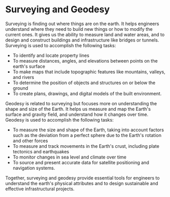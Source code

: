 # Surveying and Geodesy

Surveying is finding out where things are on the earth. It helps engineers understand where they need to build new things or how to modify the current ones. It gives us the ability to measure land and water areas, and to design and construct buildings and infrastructure like bridges or tunnels. Surveying is used to accomplish the following tasks:

* To identify and locate property lines
* To measure distances, angles, and elevations between points on the earth's surface
* To make maps that include topographic features like mountains, valleys, and rivers
* To determine the position of objects and structures on or below the ground
* To create plans, drawings, and digital models of the built environment.

Geodesy is related to surveying but focuses more on understanding the shape and size of the Earth. It helps us measure and map the Earth's surface and gravity field, and understand how it changes over time. Geodesy is used to accomplish the following tasks:

* To measure the size and shape of the Earth, taking into account factors such as the deviation from a perfect sphere due to the Earth's rotation and other forces
* To measure and track movements in the Earth's crust, including plate tectonics and earthquakes
* To monitor changes in sea level and climate over time
* To source and present accurate data for satellite positioning and navigation systems.

Together, surveying and geodesy provide essential tools for engineers to understand the earth's physical attributes and to design sustainable and effective infrastructural projects.

